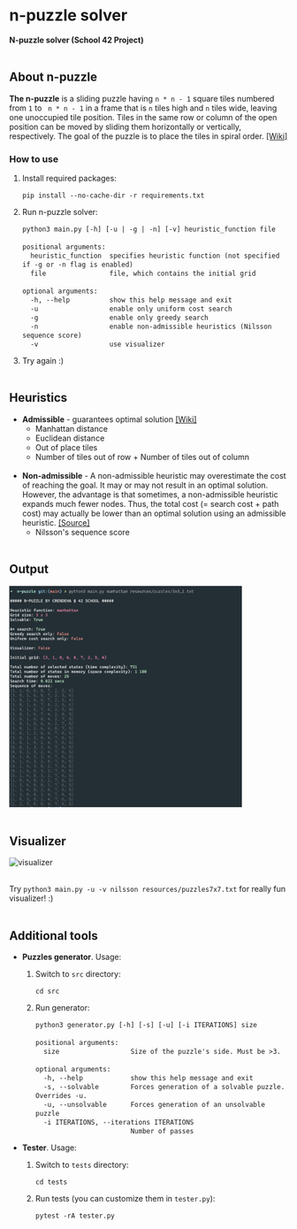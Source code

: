 # n-puzzle solver

**N-puzzle solver (School 42 Project)**
<br></br>

## About n-puzzle

**The n-puzzle** is a sliding puzzle having `n * n - 1` square tiles numbered from `1` to ` n * n - 1` in a frame that is `n` tiles high and `n` tiles wide, leaving one unoccupied tile position. Tiles in the same row or column of the open position can be moved by sliding them horizontally or vertically, respectively. The goal of the puzzle is to place the tiles in spiral order. [[Wiki]](https://en.wikipedia.org/wiki/15_puzzle)


### How to use

1. Install required packages:

	```
	pip install --no-cache-dir -r requirements.txt
	```
2. Run n-puzzle solver:

	```
	python3 main.py [-h] [-u | -g | -n] [-v] heuristic_function file

	positional arguments:
	  heuristic_function  specifies heuristic function (not specified if -g or -n flag is enabled)
	  file                file, which contains the initial grid

	optional arguments:
	  -h, --help          show this help message and exit
	  -u                  enable only uniform cost search
	  -g                  enable only greedy search
	  -n                  enable non-admissible heuristics (Nilsson sequence score)
	  -v                  use visualizer
	```

3. Try again :) <br></br>

## Heuristics

- **Admissible** - guarantees optimal solution [[Wiki]](https://en.wikipedia.org/wiki/Admissible_heuristic)
	- Manhattan distance
	- Euclidean distance
	- Out of place tiles
	- Number of tiles out of row + Number of tiles out of column 
<br></br>
- **Non-admissible** - A non-admissible heuristic may overestimate the cost of reaching the goal. It may or may not result in an optimal solution. However, the advantage is that sometimes, a non-admissible heuristic expands much fewer nodes. Thus, the total cost (= search cost + path cost) may actually be lower than an optimal solution using an admissible heuristic. [[Source]](https://cse.iitk.ac.in/users/cs365/2009/ppt/13jan_Aman.pdf)
	- Nilsson's sequence score <br></br>

## Output

<img src="./resources/images/solver_output.png" height="400" alt="solver_output"> <br></br>

## Visualizer

<img src="./resources/images/visualizer.gif" height="400" alt="visualizer"> <br></br>

Try `python3 main.py -u -v nilsson resources/puzzles7x7.txt` for really fun visualizer! :)
<br></br>

## Additional tools

- **Puzzles generator**. Usage:

	1. Switch to `src` directory:

		```
		cd src
		```
	2. Run generator:

		```
		python3 generator.py [-h] [-s] [-u] [-i ITERATIONS] size

		positional arguments:
		  size                  Size of the puzzle's side. Must be >3.

		optional arguments:
		  -h, --help            show this help message and exit
		  -s, --solvable        Forces generation of a solvable puzzle. Overrides -u.
		  -u, --unsolvable      Forces generation of an unsolvable puzzle
		  -i ITERATIONS, --iterations ITERATIONS
		                        Number of passes
		```

- **Tester**. Usage:

	1. Switch to `tests` directory:

		```
		cd tests
		```
	2. Run tests (you can customize them in `tester.py`):

		```
		pytest -rA tester.py
		```